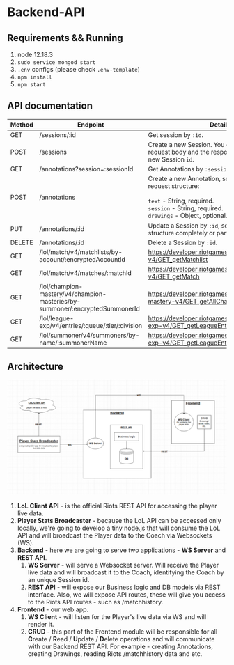 # Backend-API

## Requirements && Running

1. node 12.18.3
1. `sudo service mongod start`
1. `.env` configs (please check `.env-template`)
1. `npm install`
1. `npm start`

## API documentation

| Method | Endpoint                                                                     | Details                                                                                                                                                                |
|--------|------------------------------------------------------------------------------|------------------------------------------------------------------------------------------------------------------------------------------------------------------------|
| GET    | /sessions/:id                                                                | Get session by `:id`.                                                                                                                                                  |
| POST   | /sessions                                                                    | Create a new Session. You can pass an empty request body and the response will include the new Session `id`.                                                           |
| GET    | /annotations?session=:sessionId                                              | Get Annotations by `:sessionId` query parameter.                                                                                                                       |
| POST   | /annotations                                                                 | Create a new Annotation, sending the following request structure:<br><br>`text` - String, required.<br>`session` - String, required.<br>`drawings` - Object, optional. |
| PUT    | /annotations/:id                                                             | Update a Session by `:id`, sending the above structure completely or partialy.                                                                                         |
| DELETE | /annotations/:id                                                             | Delete a Session by `:id`.                                                                                                                                             |
| GET    | /lol/match/v4/matchlists/by-account/:encryptedAccountId                      | https://developer.riotgames.com/apis#match-v4/GET_getMatchlist                                                                                                         |
| GET    | /lol/match/v4/matches/:matchId                                               | https://developer.riotgames.com/apis#match-v4/GET_getMatch                                                                                                             |
| GET    | /lol/champion-mastery/v4/champion-masteries/by-summoner/:encryptedSummonerId | https://developer.riotgames.com/apis#champion-mastery-v4/GET_getAllChampionMasteries                                                                                   |
| GET    | /lol/league-exp/v4/entries/:queue/:tier/:division                            | https://developer.riotgames.com/apis#league-exp-v4/GET_getLeagueEntries                                                                                                |
| GET    | /lol/summoner/v4/summoners/by-name/:summonerName                             | https://developer.riotgames.com/apis#league-exp-v4/GET_getLeagueEntries                                                                                                |

## Architecture

![Live coaching architecture diagram and flow](https://github.com/liveCoach-app/Backend-API/blob/master/live-coaching-architecture.png)

1. **LoL Client API** - is the official Riots REST API for accessing the player live data.
1. **Player Stats Broadcaster** - because the LoL API can be accessed only locally, we're going to develop a tiny node.js that will consume the LoL API and will broadcast the Player data to the Coach via Websockets (WS).
1. **Backend** - here we are going to serve two applications - **WS Server** and **REST API**.
    1. **WS Server** - will serve a Websocket server. Will receive the Player live data and will broadcast it to the Coach, identifying the Coach by an unique Session id.
    1. **REST API** - will expose our Business logic and DB models via REST interface. Also, we will expose API routes, these will give you access to the Riots API routes - such as /matchhistory.
1. **Frontend** - our web app.
    1. **WS Client** - will listen for the Player's live data via WS and will render it.
    1. **CRUD** - this part of the Frontend module will be responsible for all **C**reate / **R**ead / **U**pdate / **D**elete operations and will communicate with our Backend REST API. For example - creating Annotations, creating Drawings, reading Riots /matchhistory data and etc.
